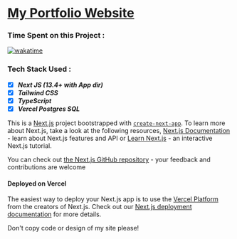 <!-- testing1 -->

# [My Portfolio Website](https://shehzad.vercel.app)

### Time Spent on this Project :

<a href="https://wakatime.com/badge/user/2b9bc0da-3bf8-4082-b333-bc011089fbbb/project/9bba22e9-ab35-4d84-aa72-c6cb787fc213"><img src="https://wakatime.com/badge/user/2b9bc0da-3bf8-4082-b333-bc011089fbbb/project/9bba22e9-ab35-4d84-aa72-c6cb787fc213.svg" alt="wakatime"></a>

### Tech Stack Used :

- [x] **_Next JS (13.4+ with App dir)_**
- [x] **_Tailwind CSS_**
- [x] **_TypeScript_**
- [x] **_Vercel Postgres SQL_**
<!-- - [x] **_Drizzle ORM_** -->

This is a [Next.js](https://nextjs.org/) project bootstrapped with [`create-next-app`](https://github.com/vercel/next.js/tree/canary/packages/create-next-app). To learn more about Next.js, take a look at the following resources, [Next.js Documentation](https://nextjs.org/docs) - learn about Next.js features and API or [Learn Next.js](https://nextjs.org/learn) - an interactive Next.js tutorial.

You can check out [the Next.js GitHub repository](https://github.com/vercel/next.js/) - your feedback and contributions are welcome

#### Deployed on Vercel

The easiest way to deploy your Next.js app is to use the [Vercel Platform](https://vercel.com/new?utm_medium=default-template&filter=next.js&utm_source=create-next-app&utm_campaign=create-next-app-readme) from the creators of Next.js. Check out our [Next.js deployment documentation](https://nextjs.org/docs/deployment) for more details.

Don't copy code or design of my site please!
